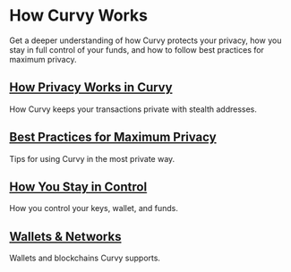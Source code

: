 # How Curvy Works

Get a deeper understanding of how Curvy protects your privacy, how you stay in full control of your funds, and how to follow best practices for maximum privacy.

## [How Privacy Works in Curvy](./how-privacy-works-in-curvy)

How Curvy keeps your transactions private with stealth addresses.

## [Best Practices for Maximum Privacy](/best-practices-for-maximum-pivacy)

Tips for using Curvy in the most private way.

## [How You Stay in Control](how-you-stay-in-control)

How you control your keys, wallet, and funds.

## [Wallets & Networks](/wallets-and-newtorks)

Wallets and blockchains Curvy supports.
